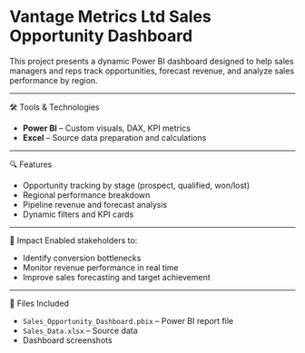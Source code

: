# Vantage Metrics Ltd Sales Opportunity Dashboard

This project presents a dynamic Power BI dashboard designed to help sales managers and reps track opportunities, forecast revenue, and analyze sales performance by region.

---

🛠 Tools & Technologies
- **Power BI** – Custom visuals, DAX, KPI metrics
- **Excel** – Source data preparation and calculations

---

 🔍 Features
- Opportunity tracking by stage (prospect, qualified, won/lost)
- Regional performance breakdown
- Pipeline revenue and forecast analysis
- Dynamic filters and KPI cards

---

🎯 Impact
Enabled stakeholders to:
- Identify conversion bottlenecks
- Monitor revenue performance in real time
- Improve sales forecasting and target achievement

---

 📁 Files Included
- `Sales_Opportunity_Dashboard.pbix` – Power BI report file
- `Sales_Data.xlsx` – Source data
- Dashboard screenshots
